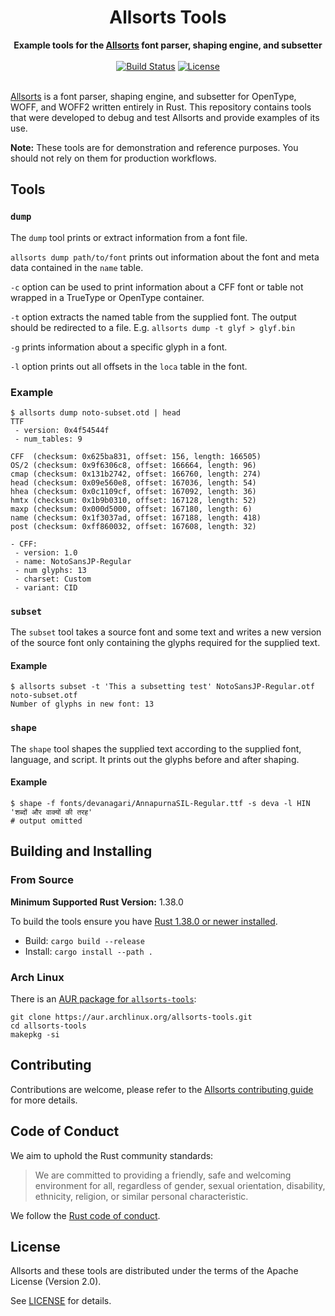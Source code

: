 <h1 align="center">
  <img src="https://github.com/yeslogic/allsorts/raw/master/allsorts.svg?sanitize=1" alt=""><br>
  Allsorts Tools
</h1>

<div align="center">
  <strong>Example tools for the <a href="https://github.com/yeslogic/allsorts">Allsorts</a> font parser, shaping engine, and subsetter</strong>
</div>

<br>

<div align="center">
  <a href="https://travis-ci.com/yeslogic/allsorts-tools">
    <img src="https://travis-ci.com/yeslogic/allsorts-tools.svg?token=4GA6ydxNNeb6XeELrMmg&amp;branch=master" alt="Build Status"></a>
  <a href="https://github.com/yeslogic/allsorts-tools/blob/master/LICENSE">
    <img src="https://img.shields.io/github/license/yeslogic/allsorts-tools.svg" alt="License">
  </a>
</div>

<br>

[Allsorts](https://github.com/yeslogic/allsorts)
is a font parser, shaping engine, and subsetter for OpenType, WOFF, and WOFF2
written entirely in Rust. This repository contains tools that were developed to
debug and test Allsorts and provide examples of its use.

**Note:** These tools are for demonstration and reference purposes. You should
not rely on them for production workflows.

## Tools

### `dump`

The `dump` tool prints or extract information from a font file.

`allsorts dump path/to/font` prints out information about the font and meta
data contained in the `name` table.

`-c` option can be used to print information about a CFF font or table not
wrapped in a TrueType or OpenType container.

`-t` option extracts the named table from the supplied font. The output should be
redirected to a file. E.g. `allsorts dump -t glyf > glyf.bin`

`-g` prints information about a specific glyph in a font.

`-l` option prints out all offsets in the `loca` table in the font.

### Example

    $ allsorts dump noto-subset.otd | head
    TTF
     - version: 0x4f54544f
     - num_tables: 9

    CFF  (checksum: 0x625ba831, offset: 156, length: 166505)
    OS/2 (checksum: 0x9f6306c8, offset: 166664, length: 96)
    cmap (checksum: 0x131b2742, offset: 166760, length: 274)
    head (checksum: 0x09e560e8, offset: 167036, length: 54)
    hhea (checksum: 0x0c1109cf, offset: 167092, length: 36)
    hmtx (checksum: 0x1b9b0310, offset: 167128, length: 52)
    maxp (checksum: 0x000d5000, offset: 167180, length: 6)
    name (checksum: 0x1f3037ad, offset: 167188, length: 418)
    post (checksum: 0xff860032, offset: 167608, length: 32)

    - CFF:
     - version: 1.0
     - name: NotoSansJP-Regular
     - num glyphs: 13
     - charset: Custom
     - variant: CID

### `subset`

The `subset` tool takes a source font and some text and writes a new version of the source font only
containing the glyphs required for the supplied text.

#### Example

    $ allsorts subset -t 'This a subsetting test' NotoSansJP-Regular.otf noto-subset.otf
    Number of glyphs in new font: 13

### `shape`

The `shape` tool shapes the supplied text according to the supplied font, language, and
script. It prints out the glyphs before and after shaping.

#### Example

    $ shape -f fonts/devanagari/AnnapurnaSIL-Regular.ttf -s deva -l HIN 'शब्दों और वाक्यों की तरह'
    # output omitted

## Building and Installing

### From Source

**Minimum Supported Rust Version:** 1.38.0

To build the tools ensure you have [Rust 1.38.0 or newer installed](https://www.rust-lang.org/tools/install).

* Build: `cargo build --release`
* Install: `cargo install --path .`

### Arch Linux

There is an [AUR package for `allsorts-tools`](https://aur.archlinux.org/packages/allsorts-tools/):

    git clone https://aur.archlinux.org/allsorts-tools.git
    cd allsorts-tools
    makepkg -si

## Contributing

Contributions are welcome, please refer to the
[Allsorts contributing guide](https://github.com/yeslogic/allsorts/blob/master/CONTRIBUTING.md)
for more details.

## Code of Conduct

We aim to uphold the Rust community standards:

> We are committed to providing a friendly, safe and welcoming environment for
> all, regardless of gender, sexual orientation, disability, ethnicity,
> religion, or similar personal characteristic.

We follow the [Rust code of conduct](https://www.rust-lang.org/policies/code-of-conduct).

## License

Allsorts and these tools are distributed under the terms of the Apache License
(Version 2.0).

See [LICENSE](LICENSE) for details.
